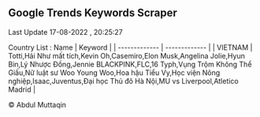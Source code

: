 

## Google Trends Keywords Scraper 
 
Last Update 17-08-2022 , 20:25:27

Country List :
 Name  | Keyword |
| ------------- | ------------- |
| VIETNAM | Totti,Hải Như mất tích,Kevin Oh,Casemiro,Elon Musk,Angelina Jolie,Hyun Bin,Lý Nhược Đồng,Jennie BLACKPINK,FLC,16 Typh,Vụng Trộm Không Thể Giấu,Nữ luật sư Woo Young Woo,Hoa hậu Tiểu Vy,Học viện Nông nghiệp,Isaac,Juventus,Đại học Thủ đô Hà Nội,MU vs Liverpool,Atletico Madrid |



© Abdul Muttaqin 
